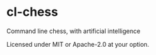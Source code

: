 # cl-chess
Command line chess, with artificial intelligence

Licensed under MIT or Apache-2.0 at your option.
